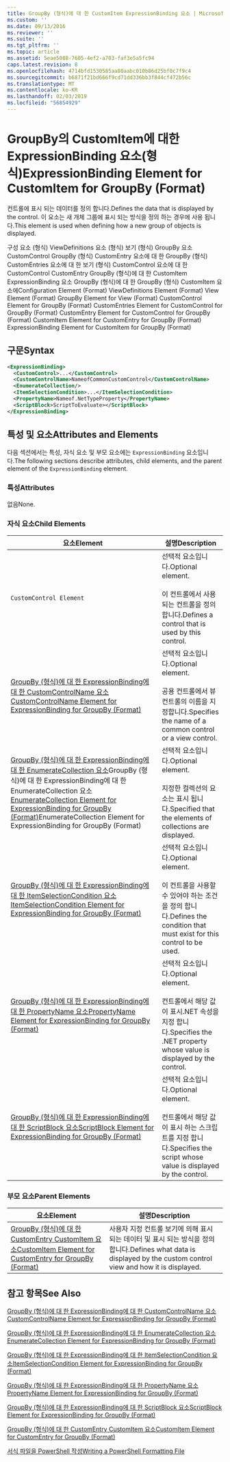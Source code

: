 ```yaml
---
title: GroupBy (형식)에 대 한 CustomItem ExpressionBinding 요소 | Microsoft Docs
ms.custom: ''
ms.date: 09/13/2016
ms.reviewer: ''
ms.suite: ''
ms.tgt_pltfrm: ''
ms.topic: article
ms.assetid: 5eae5088-7605-4ef2-a703-faf3e5a5fc94
caps.latest.revision: 8
ms.openlocfilehash: 4714bfd1530585aa80aabc010b86d25bf0c7f9c4
ms.sourcegitcommit: b6871f21bd666f9cd71dd336bb3f844cf472b56c
ms.translationtype: MT
ms.contentlocale: ko-KR
ms.lasthandoff: 02/03/2019
ms.locfileid: "56854929"
---
```

# <a name="expressionbinding-element-for-customitem-for-groupby-format"></a><span data-ttu-id="ef2e3-102">GroupBy의 CustomItem에 대한 ExpressionBinding 요소(형식)</span><span class="sxs-lookup"><span data-stu-id="ef2e3-102">ExpressionBinding Element for CustomItem for GroupBy (Format)</span></span>

<span data-ttu-id="ef2e3-103">컨트롤에 표시 되는 데이터를 정의 합니다.</span><span class="sxs-lookup"><span data-stu-id="ef2e3-103">Defines the data that is displayed by the control.</span></span> <span data-ttu-id="ef2e3-104">이 요소는 새 개체 그룹에 표시 되는 방식을 정의 하는 경우에 사용 됩니다.</span><span class="sxs-lookup"><span data-stu-id="ef2e3-104">This element is used when defining how a new group of objects is displayed.</span></span>

<span data-ttu-id="ef2e3-105">구성 요소 (형식) ViewDefinitions 요소 (형식) 보기 (형식) GroupBy 요소 CustomControl GroupBy (형식) CustomEntry 요소에 대 한 GroupBy (형식) CustomEntries 요소에 대 한 보기 (형식) CustomControl 요소에 대 한 CustomControl CustomEntry GroupBy (형식)에 대 한 CustomItem ExpressionBinding 요소 GroupBy (형식)에 대 한 GroupBy (형식) CustomItem 요소에</span><span class="sxs-lookup"><span data-stu-id="ef2e3-105">Configuration Element (Format) ViewDefinitions Element (Format) View Element (Format) GroupBy Element for View (Format) CustomControl Element for GroupBy (Format) CustomEntries Element for CustomControl for GroupBy (Format) CustomEntry Element for CustomControl for GroupBy (Format) CustomItem Element for CustomEntry for GroupBy (Format) ExpressionBinding Element for CustomItem for GroupBy (Format)</span></span>

## <a name="syntax"></a><span data-ttu-id="ef2e3-106">구문</span><span class="sxs-lookup"><span data-stu-id="ef2e3-106">Syntax</span></span>

```xml
<ExpressionBinding>
  <CustomControl>...</CustomControl>
  <CustomControlName>NameofCommonCustomControl</CustomControlName>
  <EnumerateCollection/>
  <ItemSelectionCondition>...</ItemSelectionCondition>
  <PropertyName>Nameof.NetTypeProperty</PropertyName>
  <ScriptBlock>ScriptToEvaluate></ScriptBlock>
</ExpressionBinding>
```

## <a name="attributes-and-elements"></a><span data-ttu-id="ef2e3-107">특성 및 요소</span><span class="sxs-lookup"><span data-stu-id="ef2e3-107">Attributes and Elements</span></span>

<span data-ttu-id="ef2e3-108">다음 섹션에서는 특성, 자식 요소 및 부모 요소에는 `ExpressionBinding` 요소입니다.</span><span class="sxs-lookup"><span data-stu-id="ef2e3-108">The following sections describe attributes, child elements, and the parent element of the `ExpressionBinding` element.</span></span>

### <a name="attributes"></a><span data-ttu-id="ef2e3-109">특성</span><span class="sxs-lookup"><span data-stu-id="ef2e3-109">Attributes</span></span>

<span data-ttu-id="ef2e3-110">없음</span><span class="sxs-lookup"><span data-stu-id="ef2e3-110">None.</span></span>

### <a name="child-elements"></a><span data-ttu-id="ef2e3-111">자식 요소</span><span class="sxs-lookup"><span data-stu-id="ef2e3-111">Child Elements</span></span>

|<span data-ttu-id="ef2e3-112">요소</span><span class="sxs-lookup"><span data-stu-id="ef2e3-112">Element</span></span>|<span data-ttu-id="ef2e3-113">설명</span><span class="sxs-lookup"><span data-stu-id="ef2e3-113">Description</span></span>|
|-------------|-----------------|
|`CustomControl Element`|<span data-ttu-id="ef2e3-114">선택적 요소입니다.</span><span class="sxs-lookup"><span data-stu-id="ef2e3-114">Optional element.</span></span><br /><br /> <span data-ttu-id="ef2e3-115">이 컨트롤에서 사용 되는 컨트롤을 정의 합니다.</span><span class="sxs-lookup"><span data-stu-id="ef2e3-115">Defines a control that is used by this control.</span></span>|
|[<span data-ttu-id="ef2e3-116">GroupBy (형식)에 대 한 ExpressionBinding에 대 한 CustomControlName 요소</span><span class="sxs-lookup"><span data-stu-id="ef2e3-116">CustomControlName Element for ExpressionBinding for GroupBy (Format)</span></span>](./customcontrolname-element-for-expressionbinding-for-groupby-format.md)|<span data-ttu-id="ef2e3-117">선택적 요소입니다.</span><span class="sxs-lookup"><span data-stu-id="ef2e3-117">Optional element.</span></span><br /><br /> <span data-ttu-id="ef2e3-118">공용 컨트롤에서 뷰 컨트롤의 이름을 지정합니다.</span><span class="sxs-lookup"><span data-stu-id="ef2e3-118">Specifies the name of a common control or a view control.</span></span>|
|<span data-ttu-id="ef2e3-119">[GroupBy (형식)에 대 한 ExpressionBinding에 대 한 EnumerateCollection 요소](./enumeratecollection-element-for-expressionbinding-for-groupby-format.md)GroupBy (형식)에 대 한 ExpressionBinding에 대 한 EnumerateCollection 요소</span><span class="sxs-lookup"><span data-stu-id="ef2e3-119">[EnumerateCollection Element for ExpressionBinding for GroupBy (Format)](./enumeratecollection-element-for-expressionbinding-for-groupby-format.md)EnumerateCollection Element for ExpressionBinding for GroupBy (Format)</span></span>|<span data-ttu-id="ef2e3-120">선택적 요소입니다.</span><span class="sxs-lookup"><span data-stu-id="ef2e3-120">Optional element.</span></span><br /><br /> <span data-ttu-id="ef2e3-121">지정한 컬렉션의 요소는 표시 됩니다.</span><span class="sxs-lookup"><span data-stu-id="ef2e3-121">Specified that the elements of collections are displayed.</span></span>|
|[<span data-ttu-id="ef2e3-122">GroupBy (형식)에 대 한 ExpressionBinding에 대 한 ItemSelectionCondition 요소</span><span class="sxs-lookup"><span data-stu-id="ef2e3-122">ItemSelectionCondition Element for ExpressionBinding for GroupBy (Format)</span></span>](./itemselectioncondition-element-for-expressionbinding-for-groupby-format.md)|<span data-ttu-id="ef2e3-123">선택적 요소입니다.</span><span class="sxs-lookup"><span data-stu-id="ef2e3-123">Optional element.</span></span><br /><br /> <span data-ttu-id="ef2e3-124">이 컨트롤을 사용할 수 있어야 하는 조건을 정의 합니다.</span><span class="sxs-lookup"><span data-stu-id="ef2e3-124">Defines the condition that must exist for this control to be used.</span></span>|
|[<span data-ttu-id="ef2e3-125">GroupBy (형식)에 대 한 ExpressionBinding에 대 한 PropertyName 요소</span><span class="sxs-lookup"><span data-stu-id="ef2e3-125">PropertyName Element for ExpressionBinding for GroupBy (Format)</span></span>](./propertyname-element-for-expressionbinding-for-groupby-format.md)|<span data-ttu-id="ef2e3-126">선택적 요소입니다.</span><span class="sxs-lookup"><span data-stu-id="ef2e3-126">Optional element.</span></span><br /><br /> <span data-ttu-id="ef2e3-127">컨트롤에서 해당 값이 표시.NET 속성을 지정 합니다.</span><span class="sxs-lookup"><span data-stu-id="ef2e3-127">Specifies the .NET property whose value is displayed by the control.</span></span>|
|[<span data-ttu-id="ef2e3-128">GroupBy (형식)에 대 한 ExpressionBinding에 대 한 ScriptBlock 요소</span><span class="sxs-lookup"><span data-stu-id="ef2e3-128">ScriptBlock Element for ExpressionBinding for GroupBy (Format)</span></span>](./scriptblock-element-for-expressionbinding-for-groupby-format.md)|<span data-ttu-id="ef2e3-129">선택적 요소입니다.</span><span class="sxs-lookup"><span data-stu-id="ef2e3-129">Optional element.</span></span><br /><br /> <span data-ttu-id="ef2e3-130">컨트롤에서 해당 값이 표시 하는 스크립트를 지정 합니다.</span><span class="sxs-lookup"><span data-stu-id="ef2e3-130">Specifies the script whose value is displayed by the control.</span></span>|

### <a name="parent-elements"></a><span data-ttu-id="ef2e3-131">부모 요소</span><span class="sxs-lookup"><span data-stu-id="ef2e3-131">Parent Elements</span></span>

|<span data-ttu-id="ef2e3-132">요소</span><span class="sxs-lookup"><span data-stu-id="ef2e3-132">Element</span></span>|<span data-ttu-id="ef2e3-133">설명</span><span class="sxs-lookup"><span data-stu-id="ef2e3-133">Description</span></span>|
|-------------|-----------------|
|[<span data-ttu-id="ef2e3-134">GroupBy (형식)에 대 한 CustomEntry CustomItem 요소</span><span class="sxs-lookup"><span data-stu-id="ef2e3-134">CustomItem Element for CustomEntry for GroupBy (Format)</span></span>](./customitem-element-for-customentry-for-groupby-format.md)|<span data-ttu-id="ef2e3-135">사용자 지정 컨트롤 보기에 의해 표시 되는 데이터 및 표시 되는 방식을 정의 합니다.</span><span class="sxs-lookup"><span data-stu-id="ef2e3-135">Defines what data is displayed by the custom control view and how it is displayed.</span></span>|

## <a name="see-also"></a><span data-ttu-id="ef2e3-136">참고 항목</span><span class="sxs-lookup"><span data-stu-id="ef2e3-136">See Also</span></span>

[<span data-ttu-id="ef2e3-137">GroupBy (형식)에 대 한 ExpressionBinding에 대 한 CustomControlName 요소</span><span class="sxs-lookup"><span data-stu-id="ef2e3-137">CustomControlName Element for ExpressionBinding for GroupBy (Format)</span></span>](./customcontrolname-element-for-expressionbinding-for-groupby-format.md)

[<span data-ttu-id="ef2e3-138">GroupBy (형식)에 대 한 ExpressionBinding에 대 한 EnumerateCollection 요소</span><span class="sxs-lookup"><span data-stu-id="ef2e3-138">EnumerateCollection Element for ExpressionBinding for GroupBy (Format)</span></span>](./enumeratecollection-element-for-expressionbinding-for-groupby-format.md)

[<span data-ttu-id="ef2e3-139">GroupBy (형식)에 대 한 ExpressionBinding에 대 한 ItemSelectionCondition 요소</span><span class="sxs-lookup"><span data-stu-id="ef2e3-139">ItemSelectionCondition Element for ExpressionBinding for GroupBy (Format)</span></span>](./itemselectioncondition-element-for-expressionbinding-for-groupby-format.md)

[<span data-ttu-id="ef2e3-140">GroupBy (형식)에 대 한 ExpressionBinding에 대 한 PropertyName 요소</span><span class="sxs-lookup"><span data-stu-id="ef2e3-140">PropertyName Element for ExpressionBinding for GroupBy (Format)</span></span>](./propertyname-element-for-expressionbinding-for-groupby-format.md)

[<span data-ttu-id="ef2e3-141">GroupBy (형식)에 대 한 ExpressionBinding에 대 한 ScriptBlock 요소</span><span class="sxs-lookup"><span data-stu-id="ef2e3-141">ScriptBlock Element for ExpressionBinding for GroupBy (Format)</span></span>](./scriptblock-element-for-expressionbinding-for-groupby-format.md)

[<span data-ttu-id="ef2e3-142">GroupBy (형식)에 대 한 CustomEntry CustomItem 요소</span><span class="sxs-lookup"><span data-stu-id="ef2e3-142">CustomItem Element for CustomEntry for GroupBy (Format)</span></span>](./customitem-element-for-customentry-for-groupby-format.md)

[<span data-ttu-id="ef2e3-143">서식 파일을 PowerShell 작성</span><span class="sxs-lookup"><span data-stu-id="ef2e3-143">Writing a PowerShell Formatting File</span></span>](./writing-a-powershell-formatting-file.md)
